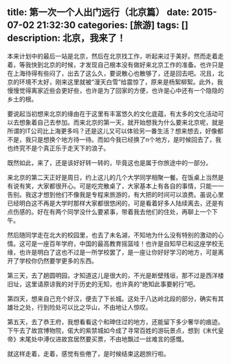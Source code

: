 title: 第一次一个人出门远行（北京篇）
date: 2015-07-02 21:32:30
categories: [旅游]
tags: []
description: 北京，我来了！
---
本来计划中的最后一站是北京，然后在北京找工作，听起来过于美好。然而走着走着，等我快到北京的时候，才发现自己根本没有做好来北京工作的准备。也许只是在上海待得有些闷了，出去了这么久，要说散心也散够了，还是回去吧。况且，北京的环境不太好，刚来这里就被“漫天白雪”给震惊了，原来是杨絮柳絮。此外，我慢慢觉得离家近些会更好些，也许是为了回家的方便，也许是心中还有一个隐隐的乡土的根。<!--more-->

要说起当初想来北京的缘由在于这里有丰富悠久的文化底蕴，有太多的文化活动可以去想象着自己去参加。而来北京的第一天，就开始想我为什么要来北京呢，就是所谓的IT公司比上海更多吗？还是这儿又可以体验另一番生活？想来想去，好像都不是，我只是想换个地方待一待。而如今我已经换了n个地方，是时候回去了，我也终究不是个真正乐于走天下的浪子。

既然如此，来了，还是该好好转一转的，毕竟这也是属于你旅途中的一部分。

来北京的第二天正好是周日，约上这儿的几个大学同学相聚一餐。在饭桌上当然是有说有笑，大家都很开心。可是吃完散桌了，大家基本上有各自的事情，只能一一告别。我这才想到他们不像我是专程来旅游的，有大把的时间可以浪费。虽说心里已经明白这不再是大学时那样大家都很悠闲的，可是看着好多人陆续离去，还是有点伤感的。好在有两个同学没什么要紧事，带着我去他们的住处，再聊上一个下午。

然后随同学走在北大的校园里，也去了未名湖，不知地为什么没有特别的激动的心情。这可是一座百年学府，中国的最高教育摇篮哇！也许是自知早已和这座学校无缘，也许是明白了这也不过是一所学校罢了，是一座让你好好学习的地方，可是离开了学校你仍然要学更多的东西。

第三天，去了趟圆明园，才知道这儿是很大的，不光是断壁残垣，那不过是西洋楼旧址，这里请原谅我的对于历史的无知，也许真的“绝知此事要躬行”吧。

第四天，想来自己充个好汉，便去了下长城。这处于八达岭北段的部分，确实有其雄壮之处，行到险处可以比之华山，不由地让人惊叹。

第五天，去了恭王府，我想看看这个和珅住过的地方，还能留下多少奢华的痕迹。下午去了故宫博物院，偌大的紫禁城如今成了寻常百姓的游玩景点，想到《末代皇帝》末尾处中溥仪进故宫居然要买票，不由地飘过一丝难言的感慨。

就这样走着，走着，感觉有些倦了，是时候结束这趟旅行啦。